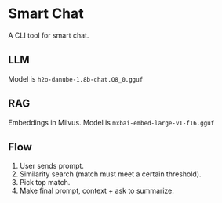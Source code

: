# Smart Chat

A CLI tool for smart chat.

## LLM

Model is `h2o-danube-1.8b-chat.Q8_0.gguf`

## RAG

Embeddings in Milvus. Model is `mxbai-embed-large-v1-f16.gguf`

## Flow

1. User sends prompt.
2. Similarity search (match must meet a certain threshold).
3. Pick top match.
4. Make final prompt, context + ask to summarize.
